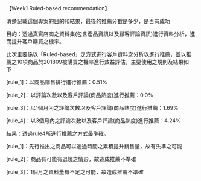 【Week1 Ruled-based recommendation】

清楚記載這個專案的目的和結果，最後的推薦分數是多少，是否有成功

目的：透過真實店商之資料集(包含產品資訊以及顧客評論資訊)進行資料分析，進而提升客戶購買之機率。

此次主要係以「Ruled-based」之方式進行客戶資料之分析以進行推薦，並以推薦之10項商品於201809被購買之機率進行效益評估，主要使用之規則及結果如下：

[rule_1]：以商品銷售排行進行推薦：0.51%

[rule_2]：以評論次數以及客戶評論(商品熱度)進行推薦：0.0%

[rule_3]：以1個月內之評論次數以及客戶評論(商品熱度)進行推薦：1.69%

[rule_4]：以3個月內之評論次數以及客戶評論(商品熱度)進行推薦：4.24%

結果：透過rule4所進行推薦之方式最準確。

[rule_1]：先行推出之商品可以透過時間之累積提升銷售量，故有失準之可能

[rule_2]：商品有可能有退燒之情形，故造成推薦不準確

[rule_3]：1個月之資料量有不足之可能，故造成推薦不準確

